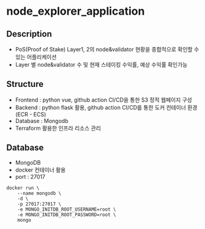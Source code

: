 # node_explorer_application

## Description
- PoS(Proof of Stake) Layer1, 2의 node&validator 현황을 종합적으로 확인할 수 있는 어플리케이션
- Layer 별 node&validator 수 및 현재 스테이킹 수익률, 예상 수익률 확인가능

## Structure
- Frontend : python vue, github action CI/CD을 통한 S3 정적 웹페이지 구성
- Backend : python flask 활용, github action CI/CD를 통한 도커 컨테이너 환경(ECR - ECS)
- Database : Mongodb
- Terraform 활용한 인프라 리소스 관리

## Database
- MongoDB
- docker 컨테이너 활용
- port : 27017
```
docker run \
    --name mongodb \
    -d \
    -p 27017:27017 \
    -e MONGO_INITDB_ROOT_USERNAME=root \
    -e MONGO_INITDB_ROOT_PASSWORD=root \
    mongo
```

